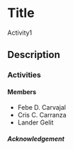 
# Title
Activity1

## Description

### Activities

#### Members
- Febe D. Carvajal
- Cris C. Carranza
- Lander Gelit

##### Acknowledgement

